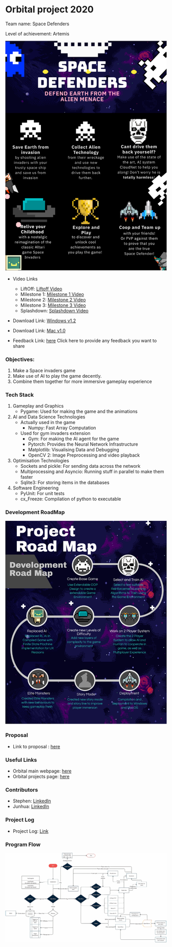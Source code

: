 # Orbital project 2020 
Team name: Space Defenders

Level of achievement: Artemis

![](images/Poster_v2.png)

* Video Links 
  - LiftOff: [Liftoff Video](https://youtu.be/UNIIZMoY21Y)
  - Milestone 1: [Milestone 1 Video](https://youtu.be/B_vnh2F5NsM)
  - Milestone 2: [Milestone 2 Video](https://www.youtube.com/watch?v=oTaomwA8UFw)
  - Milestone 3: [Milestone 3 Video](https://youtu.be/_8in7JavAHs)
  - Splashdown: [Splashdown Video](https://www.youtube.com/watch?v=1TK-UwPBbEk&feature=youtu.be)

* Download Link: [Windows v1.2](https://drive.google.com/file/d/1aF9dS2RQ1lsz3RQL5mKCDGSbvRiROToF/view?usp=sharing)

* Download Link: [Mac v1.0](https://drive.google.com/file/d/1HfSrewqjheuAdSa83yHG1T8vIK-0Iw7c/view?usp=sharing)

* Feedback Link: [here](https://forms.gle/kibPWXRtb1x3JJvT9)
Click here to provide any feedback you want to share

### Objectives:
1. Make a Space invaders game
2. Make use of AI to play the game decently.
3. Combine them together for more immersive gameplay experience

### Tech Stack
1. Gameplay and Graphics
    - Pygame: Used for making the game and the animations
2. AI and Data Science Technologies
    - Actually used in the game
      - Numpy: Fast Array Computation
    - Used for gym invaders extension
      - Gym: For making the AI agent for the game
      - Pytorch: Provides the Neural Network Infrastructure
      - Matplotlib: Visualising Data and Debugging
      - OpenCV 2: Image Preprocessing and video playback
3. Optimisation Technologies
    - Sockets and pickle: For sending data across the network
    - Multiprocessing and Asyncio: Running stuff in parallel to make them faster
    - Sqlite3: For storing items in the databases
4. Software Engineering
    - PyUnit: For unit tests
    - cx_Freeze: Compilation of python to executable


### Development RoadMap
![](images/RoadMap_v2.png)

### Proposal
* Link to proposal : [here](https://docs.google.com/document/d/1FzKTmnhRiYNqQPP4pEpr50egbKD4TC94Nx8LIj1bqZw/edit?usp=sharing)

### Useful Links
* Orbital main webpage: [here](https://orbital.comp.nus.edu.sg/)
* Orbital projects page: [here](https://nusskylab-dev.comp.nus.edu.sg/public_views/public_projects)

### Contributors
* Stephen: [LinkedIn](https://www.linkedin.com/in/stephen-tan-hin-khai/)
* Junhua: [LinkedIn](https://www.linkedin.com/in/junhua-wen-718880137/)


### Project Log
* Project Log: [Link](https://docs.google.com/spreadsheets/d/1-_kZFH19Hje2CUJDWniRJlIA7P6K9FkfxaT8GMf7p-U/edit?usp=sharing)

### Program Flow
![](images/FlowChartv2.png)
